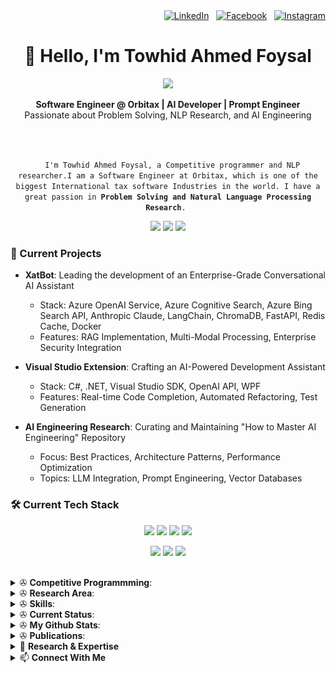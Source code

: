 <div align="right">
  <a href="https://www.linkedin.com/in/towhid-ahmed-67476818b/" target="_blank" rel="nofollow"><img alt="LinkedIn" width="22px" src="https://cdn.jsdelivr.net/npm/simple-icons@v3/icons/linkedin.svg" /></a>&nbsp;&nbsp;
  <a href="https://www.facebook.com/dreamy1001/" target="_blank" rel="nofollow"><img alt="Facebook" width="22px" src="https://cdn.jsdelivr.net/npm/simple-icons@v3/icons/facebook.svg" /></a>&nbsp;&nbsp;
  <a href="https://www.instagram.com/towhidfoysal/?hl=en" target="_blank" rel="nofollow"><img alt="Instagram" width="22px" src="https://cdn.jsdelivr.net/npm/simple-icons@v3/icons/instagram.svg" /></a>
</div>

<h1 align="center">👋 Hello, I'm Towhid Ahmed Foysal</h1>

<p align="center">
  <img src="https://media.giphy.com/media/13HgwGsXF0aiGY/giphy.gif" width="300">
</p>

<p align="center">
  <strong>Software Engineer @ Orbitax | AI Developer | Prompt Engineer</strong><br>
  Passionate about Problem Solving, NLP Research, and AI Engineering
</p>

<br>
<p align="center">
  <code>
  I'm Towhid Ahmed Foysal, a Competitive programmer and NLP researcher.I am a Software Engineer at Orbitax, which is one of the biggest International tax software Industries in the world. I have a great passion in <strong>Problem Solving and Natural Language Processing Research</strong>. </code>
</p>

<div align="center">
  <img src="https://img.shields.io/badge/AI-Engineer-blue?style=for-the-badge"/>
  <img src="https://img.shields.io/badge/Prompt-Engineer-green?style=for-the-badge"/>
  <img src="https://img.shields.io/badge/Software-Engineer-red?style=for-the-badge"/>
</div>

### 🔭 Current Projects

- **XatBot**: Leading the development of an Enterprise-Grade Conversational AI Assistant
  - Stack: Azure OpenAI Service, Azure Cognitive Search, Azure Bing Search API, Anthropic Claude, 
    LangChain, ChromaDB, FastAPI, Redis Cache, Docker
  - Features: RAG Implementation, Multi-Modal Processing, Enterprise Security Integration

- **Visual Studio Extension**: Crafting an AI-Powered Development Assistant
  - Stack: C#, .NET, Visual Studio SDK, OpenAI API, WPF
  - Features: Real-time Code Completion, Automated Refactoring, Test Generation

- **AI Engineering Research**: Curating and Maintaining "How to Master AI Engineering" Repository
  - Focus: Best Practices, Architecture Patterns, Performance Optimization
  - Topics: LLM Integration, Prompt Engineering, Vector Databases

### 🛠️ Current Tech Stack

<p align="center">
  <img src="https://img.shields.io/badge/Azure-0089D6?style=flat-square&logo=microsoft-azure&logoColor=white"/>
  <img src="https://img.shields.io/badge/VS_Code-007ACC?style=flat-square&logo=visual-studio-code&logoColor=white"/>
  <img src="https://img.shields.io/badge/Cursor-00ADD8?style=flat-square&logo=cursor&logoColor=white"/>
  <img src="https://img.shields.io/badge/Visual_Studio-5C2D91?style=flat-square&logo=visual-studio&logoColor=white"/>
</p>

<p align="center">
  <img src="https://img.shields.io/badge/Windows-10-292e33?style=flat-square&logo=microsoft&logoColor=ffffff">
  <img src="https://img.shields.io/badge/Linux-Ubuntu-292e33?style=flat-square&logo=Arch-Linux&logoColor=ffffff">
  <img src="https://img.shields.io/badge/BROWSER-Chrome-292e33?style=flat-square&logo=Google">
</p>


<br>

<details>
 <summary> ✇ <b>Competitive Programmming</b>: </summary>
<br>
<h2 align="center">ONLINE JUDGE</h2>
<p align="center">
  <a href="https://codeforces.com/profile/YoyOyoYOy000y000"><img src="https://img.shields.io/badge/Online%20Judge-Codeforces-red"> </a>
  <a href="https://codeforces.com/profile/YoyOyoYOy000y000"> <img src="https://img.shields.io/badge/id-YoyOyoYOy000y000-blueviolet"> </a>
  <a href="https://codeforces.com/contests/with/YoyOyoYOy000y000"> <img src="https://img.shields.io/badge/Total%20Contest-200-green"> </a>
  <a href="https://codeforces.com/profile/YoyOyoYOy000y000"> <img src="https://img.shields.io/badge/Problem%20Solved-797-orange"> </a>
  <a href="https://codeforces.com/profile/YoyOyoYOy000y000"> <img src="https://img.shields.io/badge/Max--rating-1868-blue"> </a>
</p>
<p align="center">
  <a href="https://uhunt.onlinejudge.org/id/888694"><img src="https://img.shields.io/badge/Online%20Judge-UVA-red"> </a>
  <a href="https://uhunt.onlinejudge.org/id/888694"> <img src="https://img.shields.io/badge/id-foysal87-blueviolet"> </a>
  <a href="https://uhunt.onlinejudge.org/id/888694"> <img src="https://img.shields.io/badge/Problem%20Solved-206-orange"> </a>
</p>
<p align="center">
  <a href="https://www.codechef.com/users/tvirussust"><img src="https://img.shields.io/badge/Online%20Judge-Codechef-red"> </a>
  <a href="https://www.codechef.com/users/tvirussust"> <img src="https://img.shields.io/badge/id-tvirussust-blueviolet"> </a>
  <a href="https://www.codechef.com/users/tvirussust"> <img src="https://img.shields.io/badge/Total%20Contest-20-green"> </a>
  <a href="https://www.codechef.com/users/tvirussust"> <img src="https://img.shields.io/badge/Problem%20Solved-24-orange"> </a>
  <a href="https://www.codechef.com/users/tvirussust"> <img src="https://img.shields.io/badge/Max--rating-1874-blue"> </a>
</p>
<p align="center">
  <a href="https://www.stopstalk.com/user/profile/t_a_f"><img src="https://img.shields.io/badge/Keep%20Tracking%20in%20StopStalk-t__a__f-red"> </a>
    <a href="https://www.stopstalk.com/user/profile/t_a_f"><img src="https://img.shields.io/badge/Total%20Problem%20solved-1241-blue"> </a>
</p>
 </details>
<details>
 <summary> ✇ <b>Research Area</b>: </summary>
<br>
<h2 align="center">RESEARCH</h2>
<p align="center">
  <img src="https://img.shields.io/badge/-Deep%20Learning-yellowgreen">
   <img src="https://img.shields.io/badge/-Machine%20Learning-orange">
  <img src="https://img.shields.io/badge/-NLP-red">
  <img src="https://img.shields.io/badge/-Basic%20Blockchain%20with%20fabrics-blue">
  <img src="https://img.shields.io/badge/-Artificial%20Intelligence-blueviolet">  
</p>
 </details>
<details>
 <summary> ✇ <b>Skills</b>: </summary>
<br>

<h2>
  <code>
    Preferred Languages
  </code>
</h2>
<br>
<p>
  <img src="views/cpp.jpg" height=40 hspace=10>
  <img src="views/java.png" height=40 hspace=10>
  <img src="views/javascript.png" height=40 hspace=10>
  <img src="views/python.png" height=40 hspace=10>
  <img src="views/sql.png" height=40 hspace=10>
</p>

<br>
<h2>
  <code>
    Integrated Development Environment(IDE)
  </code>
</h2>
<br>
<p>
  <img src="views/android_studio.png" height=40 hspace=10>
  <img src="views/codeblocks.png" height=40 hspace=10>
  <img src="views/pycharm.png" height=40 hspace=10>
  <img src="views/netbeans.png" height=40 hspace=10>
  <img src="views/sublime.svg" height=40 hspace=10>
  <img src="views/vscode.png" height=40 hspace=10>
</p>
<h2>
  <code>
    Database
  </code>
</h2>
<br>
<p>
 <img src="views/mongodb.png" height=40 hspace=10>
 <img src="views/mysql.png" height=40 hspace=10>
 <img src="views/firebase.png" height=40 hspace=10>
</p>
<h2>
  <code>
    Tools Used
  </code>
</h2>

<p>
 <img src="views/pypi.png" height=40 hspace=10>
 <img src="views/git.png" height=40 hspace=10>
 <img src="views/tensorflow.png" height=40 hspace=10>
 <img src="views/pytorch.png" height=40 hspace=10>
</p>
<br>
</details>
<details>
 <summary> ✇ <b>Current Status</b>: </summary>
<br>
- 🌱 I'm currently working on <code>XatBot - Enterprise-Grade Conversational AI Assistant</code> <br>
- 🚀 Leading development of <code>AI-Powered Visual Studio Extension</code> <br>
- 📚 Maintaining <code>How to Master AI Engineering Repository</code> <br>
- 💡 Specializing in <code>LLM Integration, RAG Systems, and Prompt Engineering</code> <br>
- 🔧 Working with <code>Azure OpenAI, LangChain, FastAPI, .NET, Docker</code> <br>
- 👯 I'm looking to collaborate on <code> Bangla NLP toolkit(sbnltk) </code> <br>
- 🕸️ Ask me about <code> Problem Solving and Deep learning </code> <br>
- 🌀 Trying to blog at <code> github </code> <br>
- 💬 You can reach me <code> towhidfoysal123@gmail.com </code> <br>
- ⚡  Gaming: COD, PUBG ,Valorant and Fall Guys

</details>
<details>
 <summary> ✇ <b>My Github Stats</b>: </summary>
<br>
<p align = "center">
  <img src = "https://github-readme-stats.vercel.app/api?username=Foysal87&show_icons=true&theme=tokyonight&include_all_commits=true&count_private=true&line_height=27">
  <img src = "https://github-readme-stats.vercel.app/api/top-langs/?username=Foysal87&hide=TeX,HTML&theme=tokyonight">
</p>
<p align="center">
<img src="https://komarev.com/ghpvc/?username=Foysal87&label=Profile%20views&color=0e75b6&style=flat" alt="Towhid Ahmed Foysal" /> </p>
</details>

<details>
 <summary> ✇ <b>Publications</b>: </summary>
<br>
<p align = "center">
 1. <a href="https://ieeexplore.ieee.org/document/9667900"> Bangla Extractive Text Summarization </a>
</p>

</details>

<details>
 <summary>🔬 <b>Research & Expertise</b></summary>
<br>
<p align="center">
  <img src="https://img.shields.io/badge/-Conversational_AI-007ACC?style=for-the-badge"/>
  <img src="https://img.shields.io/badge/-Prompt_Engineering-00ADD8?style=for-the-badge"/>
  <img src="https://img.shields.io/badge/-Deep_Learning-yellowgreen?style=for-the-badge"/>
  <img src="https://img.shields.io/badge/-NLP-red?style=for-the-badge"/>
</p>
</details>

<details>
 <summary>📫 <b>Connect With Me</b></summary>
<br>
<p align="center">
  📧 Email: towhidfoysal123@gmail.com<br>
  💼 LinkedIn: <a href="https://www.linkedin.com/in/towhid-ahmed-67476818b/">Towhid Ahmed Foysal</a>
</p>
</details>


